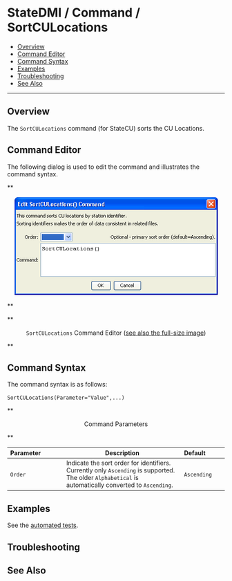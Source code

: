 # StateDMI / Command / SortCULocations #

* [Overview](#overview)
* [Command Editor](#command-editor)
* [Command Syntax](#command-syntax)
* [Examples](#examples)
* [Troubleshooting](#troubleshooting)
* [See Also](#see-also)

-------------------------

## Overview ##

The `SortCULocations` command (for StateCU)
sorts the CU Locations.

## Command Editor ##

The following dialog is used to edit the command and illustrates the command syntax.

**<p style="text-align: center;">
![SortCULocations](SortCULocations.png)
</p>**

**<p style="text-align: center;">
`SortCULocations` Command Editor (<a href="../SortCULocations.png">see also the full-size image</a>)
</p>**

## Command Syntax ##

The command syntax is as follows:

```text
SortCULocations(Parameter="Value",...)
```
**<p style="text-align: center;">
Command Parameters
</p>**

| **Parameter**&nbsp;&nbsp;&nbsp;&nbsp;&nbsp;&nbsp;&nbsp;&nbsp;&nbsp;&nbsp;&nbsp;&nbsp; | **Description** | **Default**&nbsp;&nbsp;&nbsp;&nbsp;&nbsp;&nbsp;&nbsp;&nbsp;&nbsp;&nbsp; |
| --------------|-----------------|----------------- |
| `Order` | Indicate the sort order for identifiers.  Currently only `Ascending` is supported.  The older `Alphabetical` is automatically converted to `Ascending`. | `Ascending` |

## Examples ##

See the [automated tests](https://github.com/OpenCDSS/cdss-app-statedmi-test/tree/master/test/regression/commands/SortCULocations).

## Troubleshooting ##

## See Also ##
